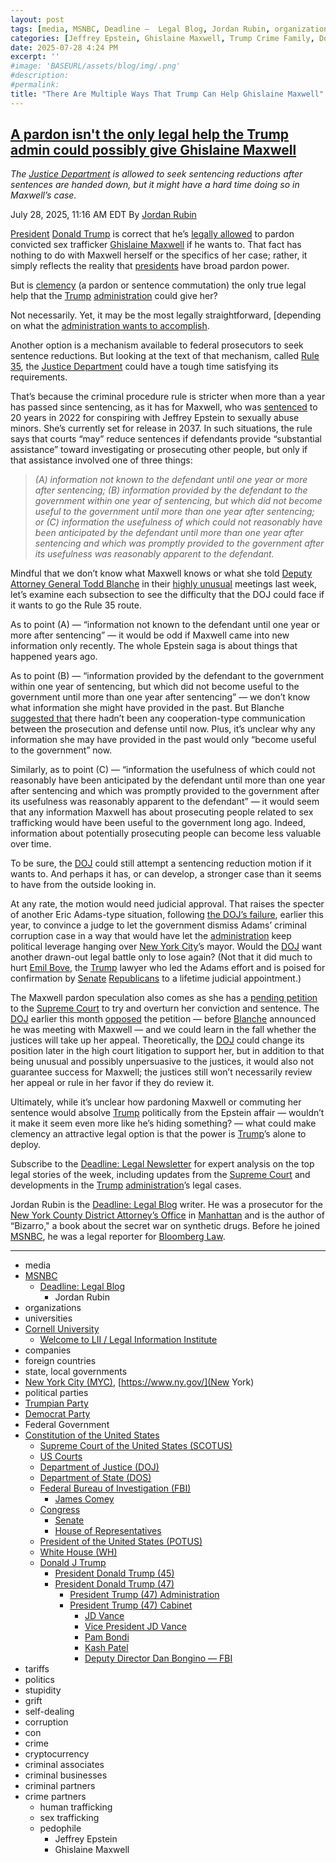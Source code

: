 ```yaml
---
layout: post
tags: [media, MSNBC, Deadline –  Legal Blog, Jordan Rubin, organizations, universities, Cornell University, Welcome to LII / Legal Information Institute, companies, foreign countries, state local governments, New York City (MYC) https – //www.ny.gov/, political parties, Trumpian Party, Democrat Party, Federal Government, Constitution of the United States, Supreme Court of the United States (SCOTUS), US Courts, Department of Justice (DOJ), Department of State (DOS), Federal Bureau of Investigation (FBI), James Comey, Congress, Senate, House of Representatives, President of the United States (POTUS), White House (WH), Donald J Trump, President Donald Trump (45), President Donald Trump (47), President Trump (47) Administration, President Trump (47) Cabinet, JD Vance, Vice President JD Vance, Pam Bondi, Kash Patel, Deputy Director Dan Bongino — FBI, tariffs, politics, stupidity, grift, self-dealing, corruption, con, crime, cryptocurrency, criminal associates, criminal businesses, criminal partners, crime partners, human trafficking, sex trafficking, pedophile, Jeffrey Epstein, Ghislaine Maxwell]
categories: [Jeffrey Epstein, Ghislaine Maxwell, Trump Crime Family, Donald Trump]
date: 2025-07-28 4:24 PM
excerpt: ''
#image: 'BASEURL/assets/blog/img/.png'
#description:
#permalink:
title: "There Are Multiple Ways That Trump Can Help Ghislaine Maxwell"
---
```



## [A pardon isn't the only legal help the Trump admin could possibly give Ghislaine Maxwell](https://www.msnbc.com/deadline-white-house/deadline-legal-blog/ghislaine-maxwell-trump-pardon-sentencing-doj-rcna221449)

*The [Justice Department](https://www.justice.gov/) is allowed to seek sentencing reductions after sentences are handed down, but it might have a hard time doing so in Maxwell’s case.*

July 28, 2025, 11:16 AM EDT
By [Jordan Rubin](https://www.msnbc.com/author/jordan-rubin-ncpn1301611)

[President](https://www.whitehouse.gov/) [Donald Trump](https://www.donaldjtrump.com/) is correct that he’s [legally allowed](https://www.nbcnews.com/politics/white-house/trump-says-hasnt-considered-pardoning-ghislaine-maxwell-allowed-rcna221080) to pardon convicted sex trafficker [Ghislaine Maxwell](https://www.msnbc.com/deadline-white-house/deadline-legal-blog/supreme-court-ghislaine-maxwell-appeal-epstein-trump-rcna220042) if he wants to. That fact has nothing to do with Maxwell herself or the specifics of her case; rather, it simply reflects the reality that [presidents](https://www.whitehouse.gov/) have broad pardon power.

But is [clemency](https://www.justice.gov/pardon/clemency-grants-president-donald-j-trump-2025-present) (a pardon or sentence commutation) the only true legal help that the [Trump](https://www.donaldjtrump.com/) [administration](https://www.whitehouse.gov/administration/) could give her?

Not necessarily. Yet, it may be the most legally straightforward, [depending on what the [administration wants to accomplish](https://www.msnbc.com/opinion/msnbc-opinion/trump-ghislaine-maxwell-pardon-unlikely-epstein-case-rcna221335).

Another option is a mechanism available to federal prosecutors to seek sentence reductions. But looking at the text of that mechanism, called [Rule 35](https://www.law.cornell.edu/rules/frcrmp/rule_35), the [Justice Department](https://www.justice.gov/) could have a tough time satisfying its requirements.

That’s because the criminal procedure rule is stricter when more than a year has passed since sentencing, as it has for Maxwell, who was [sentenced](https://www.justice.gov/usao-sdny/pr/ghislaine-maxwell-sentenced-20-years-prison-conspiring-jeffrey-epstein-sexually-abuse) to 20 years in 2022 for conspiring with Jeffrey Epstein to sexually abuse minors. She’s currently set for release in 2037. In such situations, the rule says that courts “may” reduce sentences if defendants provide “substantial assistance” toward investigating or prosecuting other people, but only if that assistance involved one of three things:

> *(A) information not known to the defendant until one year or more after sentencing; (B) information provided by the defendant to the government within one year of sentencing, but which did not become useful to the government until more than one year after sentencing; or (C) information the usefulness of which could not reasonably have been anticipated by the defendant until more than one year after sentencing and which was promptly provided to the government after its usefulness was reasonably apparent to the defendant.*

Mindful that we don’t know what Maxwell knows or what she told [Deputy Attorney General Todd Blanche](https://www.justice.gov/dag/) in their [highly unusual](https://www.msnbc.com/morning-joe/watch/-beyond-unusual-lisa-rubin-sounds-alarm-on-doj-meeting-with-ghislaine-maxwell-243699269650) meetings last week, let’s examine each subsection to see the difficulty that the DOJ could face if it wants to go the Rule 35 route.

As to point (A) — “information not known to the defendant until one year or more after sentencing” — it would be odd if Maxwell came into new information only recently. The whole Epstein saga is about things that happened years ago.

As to point (B) — “information provided by the defendant to the government within one year of sentencing, but which did not become useful to the government until more than one year after sentencing” — we don’t know what information she might have provided in the past. But Blanche [suggested that](https://x.com/DAGToddBlanche/status/1947623916538617946) there hadn’t been any cooperation-type communication between the prosecution and defense until now. Plus, it’s unclear why any information she may have provided in the past would only “become useful to the government” now.

Similarly, as to point (C) — “information the usefulness of which could not reasonably have been anticipated by the defendant until more than one year after sentencing and which was promptly provided to the government after its usefulness was reasonably apparent to the defendant” — it would seem that any information Maxwell has about prosecuting people related to sex trafficking would have been useful to the government long ago. Indeed, information about potentially prosecuting people can become less valuable over time.

To be sure, the [DOJ](https://www.justice.gov/) could still attempt a sentencing reduction motion if it wants to. And perhaps it has, or can develop, a stronger case than it seems to have from the outside looking in.

At any rate, the motion would need judicial approval. That raises the specter of another Eric Adams-type situation, following [the DOJ’s failure](https://www.msnbc.com/deadline-white-house/deadline-legal-blog/eric-adams-alina-habba-alien-enemies-act-deadline-newsletter-rcna199777), earlier this year, to convince a judge to let the government dismiss Adams’ criminal corruption case in a way that would have let the [administration](https://www.whitehouse.gov/administration/) keep political leverage hanging over [New York City](https://www.nyc.gov/)’s mayor. Would the [DOJ](https://www.justice.gov/) want another drawn-out legal battle only to lose again? (Not that it did much to hurt [Emil Bove](https://www.msnbc.com/deadline-white-house/deadline-legal-blog/emil-bove-confirmation-hearing-eric-adams-trump-rcna215074), the [Trump](https://www.donaldjtrump.com/) lawyer who led the Adams effort and is poised for confirmation by [Senate](https:www.senate.gov/) [Republicans](https://www.gop.com/) to a lifetime judicial appointment.)

The Maxwell pardon speculation also comes as she has a [pending petition](https://www.msnbc.com/deadline-white-house/deadline-legal-blog/supreme-court-ghislaine-maxwell-appeal-epstein-trump-rcna220042) to the [Supreme Court](https://www.supremecourt.gov/) to try and overturn her conviction and sentence. The [DOJ](https://www.justice.gov/) earlier this month [opposed](https://www.supremecourt.gov/DocketPDF/24/24-1073/365132/20250714161434468_24-1073_Maxwell_Opp.pdf) the petition — before [Blanche](https://www.justice.gov/dag/) announced he was meeting with Maxwell — and we could learn in the fall whether the justices will take up her appeal. Theoretically, the [DOJ](https://www.justice.gov/) could change its position later in the high court litigation to support her, but in addition to that being unusual and possibly unpersuasive to the justices, it would also not guarantee success for Maxwell; the justices still won’t necessarily review her appeal or rule in her favor if they do review it.

Ultimately, while it’s unclear how pardoning Maxwell or commuting her sentence would absolve [Trump](https://www.donaldjtrump.com/) politically from the Epstein affair — wouldn’t it make it seem even more like he’s hiding something? — what could make clemency an attractive legal option is that the power is [Trump](https://www.donaldjtrump.com/)’s alone to deploy.

Subscribe to the [Deadline: Legal Newsletter](https://link.msnbc.com/join/5ck/msnbc-deadlinelegal-signup-inline) for expert analysis on the top legal stories of the week, including updates from the [Supreme Court](https://www.supremecourt.gov/) and developments in the [Trump](https://www.donaldjtrump.com/) [administration](https://www.whitehouse.gov/administration/)’s legal cases.

Jordan Rubin is the [Deadline: Legal Blog](https://www.msnbc.com/deadline-white-house) writer. He was a prosecutor for the [New York County District Attorney’s Office](https://manhattanda.org/) in [Manhattan](https://manhattanda.org/) and is the author of “Bizarro," a book about the secret war on synthetic drugs. Before he joined [MSNBC](https://www.msnbc.com/), he was a legal reporter for [Bloomberg Law](https://pro.bloomberglaw.com/).

----
- media
- [MSNBC](https://www.msnbc.com/)
    - [Deadline: Legal Blog](https://www.msnbc.com/deadline-white-house)
        - Jordan Rubin
- organizations 
- universities
- [Cornell University](https://www.cornell.edu/)
    - [Welcome to LII / Legal Information Institute](https://www.law.cornell.edu/)
- companies
- foreign countries 
- state, local governments
- [New York City (MYC)](https://www.nyc.gov/), [https://www.ny.gov/](New York)
- political parties 
- [Trumpian Party](https://www.gop.com/)
- [Democrat Party](https://www.democrats.org/)
- Federal Government 
- [Constitution of the United States](https://constitution.congress.gov/)
    - [Supreme Court of the United States (SCOTUS)](https://www.supremecourt.gov/)
    - [US Courts](https://www.uscourts.gov/)
    - [Department of Justice (DOJ)](https://www.justice.gov/)
   - [Department of State (DOS)](https://www.state.gov/)
    - [Federal Bureau of Investigation (FBI)](https://www.fbi.gov/)
        - [James Comey](https://www.fbi.gov/history/directors/james-b-comey)
    - [Congress](https://www.congress.gov/)
        - [Senate](https://www.senate.gov/)
        - [House of Representatives](https://www.house.gov/)
    - [President of the United States (POTUS)](https://www.whitehouse.gov/)
    - [White House (WH)](https://www.whitehouse.gov/)
    - [Donald J Trump](https://www.donaldjtrump.com/)
        - [President Donald Trump (45)](https://trumpwhitehouse.archives.gov/)
        - [President Donald Trump (47)](https://www.whitehouse.gov/administration/donald-j-trump/)
            - [President Trump (47) Administration](https://www.whitehouse.gov/administration/)
            - [President Trump (47) Cabinet](https://www.whitehouse.gov/administration/the-cabinet/)
                - [JD Vance](https://www.linkedin.com/in/jd-vance-770a9047/)
                - [Vice President JD Vance](https://www.whitehouse.gov/administration/jd-vance/)
                - [Pam Bondi](https://www.justice.gov/ag/staff-profile/meet-attorney-general)
                - [Kash Patel](https://www.fbi.gov/about/leadership-and-structure/director-patel)
                - [Deputy Director Dan Bongino — FBI](https://www.fbi.gov/about/leadership-and-structure/deputy-director-dan-bongino)
- tariffs
- politics
- stupidity
- grift
- self-dealing
- corruption
- con
- crime
- cryptocurrency 
- criminal associates
- criminal businesses
- criminal partners
- crime partners
    - human trafficking 
    - sex trafficking 
    - pedophile 
        - Jeffrey Epstein 
        - Ghislaine Maxwell
